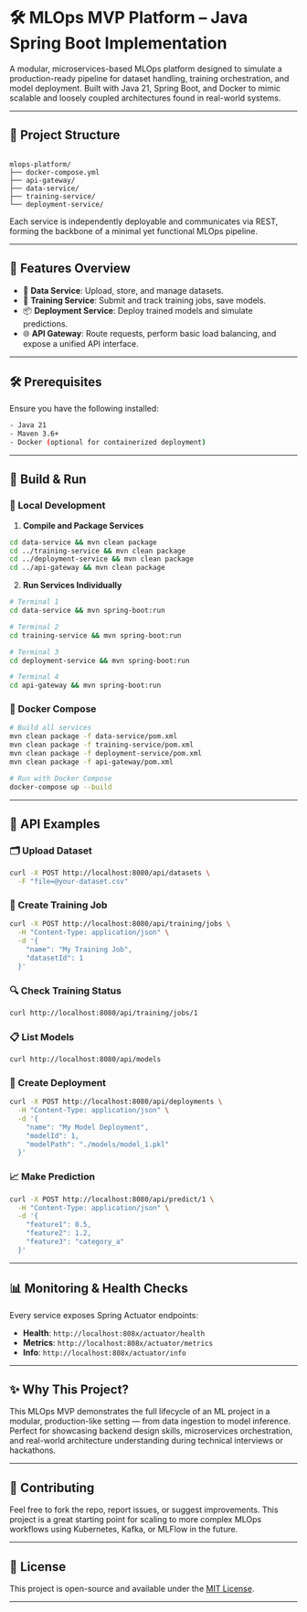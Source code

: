 # 🛠️ MLOps MVP Platform – Java Spring Boot Implementation

A modular, microservices-based MLOps platform designed to simulate a production-ready pipeline for dataset handling, training orchestration, and model deployment. Built with Java 21, Spring Boot, and Docker to mimic scalable and loosely coupled architectures found in real-world systems.

---

## 🧩 Project Structure

```

mlops-platform/
├── docker-compose.yml
├── api-gateway/
├── data-service/
├── training-service/
└── deployment-service/

````

Each service is independently deployable and communicates via REST, forming the backbone of a minimal yet functional MLOps pipeline.

---

## 🚀 Features Overview

- 🔹 **Data Service**: Upload, store, and manage datasets.
- 🧠 **Training Service**: Submit and track training jobs, save models.
- 📦 **Deployment Service**: Deploy trained models and simulate predictions.
- 🌐 **API Gateway**: Route requests, perform basic load balancing, and expose a unified API interface.

---

## 🛠️ Prerequisites

Ensure you have the following installed:

```bash
- Java 21
- Maven 3.6+
- Docker (optional for containerized deployment)
````

---

## 🔧 Build & Run

### 🧪 Local Development

1. **Compile and Package Services**

```bash
cd data-service && mvn clean package
cd ../training-service && mvn clean package
cd ../deployment-service && mvn clean package
cd ../api-gateway && mvn clean package
```

2. **Run Services Individually**

```bash
# Terminal 1
cd data-service && mvn spring-boot:run

# Terminal 2
cd training-service && mvn spring-boot:run

# Terminal 3
cd deployment-service && mvn spring-boot:run

# Terminal 4
cd api-gateway && mvn spring-boot:run
```

### 🐳 Docker Compose

```bash
# Build all services
mvn clean package -f data-service/pom.xml
mvn clean package -f training-service/pom.xml
mvn clean package -f deployment-service/pom.xml
mvn clean package -f api-gateway/pom.xml

# Run with Docker Compose
docker-compose up --build
```

---

## 📡 API Examples

### 🗂️ Upload Dataset

```bash
curl -X POST http://localhost:8080/api/datasets \
  -F "file=@your-dataset.csv"
```

### 🧠 Create Training Job

```bash
curl -X POST http://localhost:8080/api/training/jobs \
  -H "Content-Type: application/json" \
  -d '{
    "name": "My Training Job",
    "datasetId": 1
  }'
```

### 🔍 Check Training Status

```bash
curl http://localhost:8080/api/training/jobs/1
```

### 📋 List Models

```bash
curl http://localhost:8080/api/models
```

### 🚀 Create Deployment

```bash
curl -X POST http://localhost:8080/api/deployments \
  -H "Content-Type: application/json" \
  -d '{
    "name": "My Model Deployment",
    "modelId": 1,
    "modelPath": "./models/model_1.pkl"
  }'
```

### 📈 Make Prediction

```bash
curl -X POST http://localhost:8080/api/predict/1 \
  -H "Content-Type: application/json" \
  -d '{
    "feature1": 0.5,
    "feature2": 1.2,
    "feature3": "category_a"
  }'
```

---

## 📊 Monitoring & Health Checks

Every service exposes Spring Actuator endpoints:

* **Health**: `http://localhost:808x/actuator/health`
* **Metrics**: `http://localhost:808x/actuator/metrics`
* **Info**: `http://localhost:808x/actuator/info`

---

## ✨ Why This Project?

This MLOps MVP demonstrates the full lifecycle of an ML project in a modular, production-like setting — from data ingestion to model inference. Perfect for showcasing backend design skills, microservices orchestration, and real-world architecture understanding during technical interviews or hackathons.

---

## 🙌 Contributing

Feel free to fork the repo, report issues, or suggest improvements. This project is a great starting point for scaling to more complex MLOps workflows using Kubernetes, Kafka, or MLFlow in the future.

---

## 📜 License

This project is open-source and available under the [MIT License](LICENSE).

---
